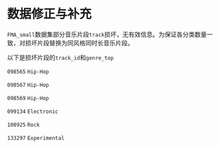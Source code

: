 # 数据修正与补充

`FMA_small`数据集部分音乐片段`track`损坏，无有效信息。为保证各分类数量一致，对损坏片段替换为同风格同时长音乐片段。

以下是损坏片段的`track_id`和`genre_top`

`098565` `Hip-Hop`

`098567` `Hip-Hop`

`098569` `Hip-Hop`

`099134` `Electronic`

`108925` `Rock`

`133297` `Experimental`
